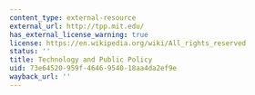 ```yaml
---
content_type: external-resource
external_url: http://tpp.mit.edu/
has_external_license_warning: true
license: https://en.wikipedia.org/wiki/All_rights_reserved
status: ''
title: Technology and Public Policy
uid: 73e64520-959f-4646-9540-18aa4da2ef9e
wayback_url: ''
---
```

